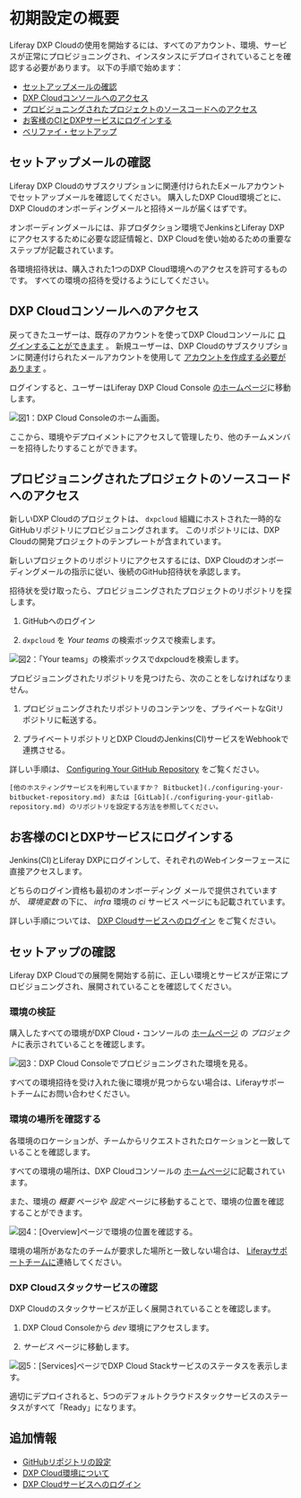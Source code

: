 # 初期設定の概要

Liferay DXP Cloudの使用を開始するには、すべてのアカウント、環境、サービスが正常にプロビジョニングされ、インスタンスにデプロイされていることを確認する必要があります。 以下の手順で始めます：

  - [セットアップメールの確認](#check-setup-emails)
  - [DXP Cloudコンソールへのアクセス](#access-the-dxp-cloud-console)
  - [プロビジョニングされたプロジェクトのソースコードへのアクセス](#access-the-provisioned-project-source-code)
  - [お客様のCIとDXPサービスにログインする](#log-in-to-your-ci-and-dxp-services)
  - [ベリファイ・セットアップ](#verifying-setup)

## セットアップメールの確認

Liferay DXP Cloudのサブスクリプションに関連付けられたEメールアカウントでセットアップメールを確認してください。 購入したDXP Cloud環境ごとに、DXP Cloudのオンボーディングメールと招待メールが届くはずです。

オンボーディングメールには、非プロダクション環境でJenkinsとLiferay DXPにアクセスするために必要な認証情報と、DXP Cloudを使い始めるための重要なステップが記載されています。

各環境招待状は、購入された1つのDXP Cloud環境へのアクセスを許可するものです。 すべての環境の招待を受けるようにしてください。

## DXP Cloudコンソールへのアクセス

戻ってきたユーザーは、既存のアカウントを使ってDXP Cloudコンソールに [ログインすることができます](https://console.liferay.cloud/login) 。 新規ユーザーは、DXP Cloudのサブスクリプションに関連付けられたメールアカウントを使用して [アカウントを作成する必要があります](https://console.liferay.cloud/signup?undefined) 。

ログインすると、ユーザーはLiferay DXP Cloud Console [のホームページ](https://console.liferay.cloud/projects)に移動します。

![図1：DXP Cloud Consoleのホーム画面。](./initial-setup-overview/images/01.png)

ここから、環境やデプロイメントにアクセスして管理したり、他のチームメンバーを招待したりすることができます。

## プロビジョニングされたプロジェクトのソースコードへのアクセス

新しいDXP Cloudのプロジェクトは、 `dxpcloud` 組織にホストされた一時的なGitHubリポジトリにプロビジョニングされます。 このリポジトリには、DXP Cloudの開発プロジェクトのテンプレートが含まれています。

新しいプロジェクトのリポジトリにアクセスするには、DXP Cloudのオンボーディングメールの指示に従い、後続のGitHub招待状を承認します。

招待状を受け取ったら、プロビジョニングされたプロジェクトのリポジトリを探します。

1.  GitHubへのログイン

2.  `dxpcloud` を *Your teams* の検索ボックスで検索します。

![図2：「Your teams」の検索ボックスでdxpcloudを検索します。](./initial-setup-overview/images/02.png)

プロビジョニングされたリポジトリを見つけたら、次のことをしなければなりません。

1.  プロビジョニングされたリポジトリのコンテンツを、プライベートなGitリポジトリに転送する。

2.  プライベートリポジトリとDXP CloudのJenkins(CI)サービスをWebhookで連携させる。

詳しい手順は、 [Configuring Your GitHub Repository](./configuring-your-github-repository.md) をご覧ください。

```{note}
[他のホスティングサービスを利用していますか？ Bitbucket](./configuring-your-bitbucket-repository.md) または [GitLab](./configuring-your-gitlab-repository.md) のリポジトリを設定する方法を参照してください。
```

## お客様のCIとDXPサービスにログインする

Jenkins(CI)とLiferay DXPにログインして、それぞれのWebインターフェースに直接アクセスします。

どちらのログイン資格も最初のオンボーディング メールで提供されていますが、 *環境変数* の下に、 *infra* 環境の *ci* サービス ページにも記載されています。

詳しい手順については、 [DXP Cloudサービスへのログイン](./logging-into-your-dxp-cloud-services.md) をご覧ください。

## セットアップの確認

Liferay DXP Cloudでの展開を開始する前に、正しい環境とサービスが正常にプロビジョニングされ、展開されていることを確認してください。

### 環境の検証

購入したすべての環境がDXP Cloud・コンソールの [ホームページ](https://console.liferay.cloud/projects) の *プロジェクト*に表示されていることを確認します。

![図3：DXP Cloud Consoleでプロビジョニングされた環境を見る。](./initial-setup-overview/images/03.png)

すべての環境招待を受け入れた後に環境が見つからない場合は、Liferayサポートチームにお問い合わせください。

### 環境の場所を確認する

各環境のロケーションが、チームからリクエストされたロケーションと一致していることを確認します。

すべての環境の場所は、DXP Cloudコンソールの [ホームページ](https://console.liferay.cloud/projects)に記載されています。

また、環境の *概要* ページや *設定* ページに移動することで、環境の位置を確認することができます。

![図4：[Overview]ページで環境の位置を確認する。](./initial-setup-overview/images/04.png)

環境の場所があなたのチームが要求した場所と一致しない場合は、 [Liferayサポートチームに](https://help.liferay.com/hc/en-us/articles/360030208451-DXP-Cloud-Support-Overview)連絡してください。

### DXP Cloudスタックサービスの確認

DXP Cloudのスタックサービスが正しく展開されていることを確認します。

1.  DXP Cloud Consoleから *dev* 環境にアクセスします。

2.  *サービス* ページに移動します。

![図5：[Services]ページでDXP Cloud Stackサービスのステータスを表示します。](./initial-setup-overview/images/05.png)

適切にデプロイされると、5つのデフォルトクラウドスタックサービスのステータスがすべて「Ready」になります。

## 追加情報

  - [GitHubリポジトリの設定](./configuring-your-github-repository.md)
  - [DXP Cloud環境について](./understanding-dxp-cloud-environments.md)
  - [DXP Cloudサービスへのログイン](./logging-into-your-dxp-cloud-services.md)
